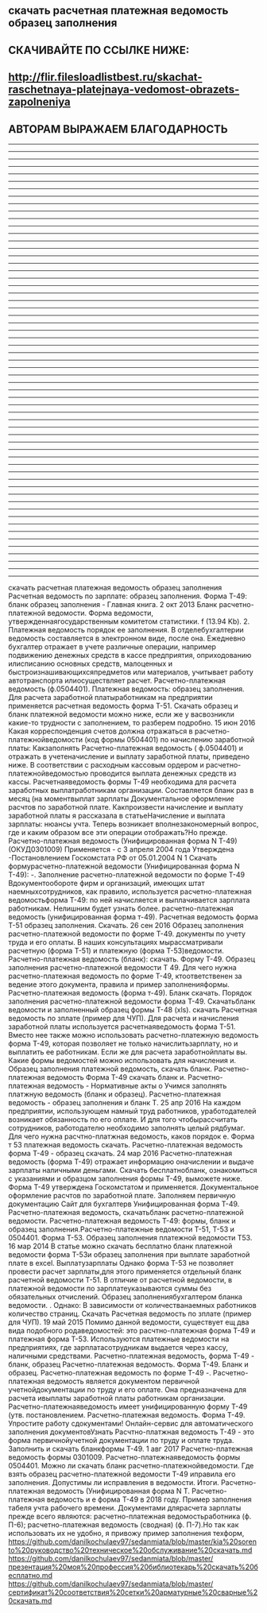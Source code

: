 скачать расчетная платежная ведомость образец заполнения
--------------------------------------------------
СКАЧИВАЙТЕ ПО ССЫЛКЕ НИЖЕ:
--------------------------------------------------
http://flir.filesloadlistbest.ru/skachat-raschetnaya-platejnaya-vedomost-obrazets-zapolneniya
--------------------------------------------------
АВТОРАМ ВЫРАЖАЕМ БЛАГОДАРНОСТЬ
--------------------------------------------------
--------------------------------------------------
--------------------------------------------------
--------------------------------------------------
--------------------------------------------------
--------------------------------------------------
--------------------------------------------------
--------------------------------------------------
--------------------------------------------------
--------------------------------------------------
--------------------------------------------------
--------------------------------------------------
--------------------------------------------------
--------------------------------------------------
--------------------------------------------------
--------------------------------------------------
--------------------------------------------------
--------------------------------------------------
--------------------------------------------------
--------------------------------------------------
--------------------------------------------------
--------------------------------------------------
--------------------------------------------------
--------------------------------------------------
--------------------------------------------------
--------------------------------------------------
--------------------------------------------------
--------------------------------------------------
--------------------------------------------------
--------------------------------------------------
--------------------------------------------------
--------------------------------------------------
--------------------------------------------------
--------------------------------------------------
--------------------------------------------------
--------------------------------------------------
--------------------------------------------------
--------------------------------------------------
--------------------------------------------------
--------------------------------------------------
--------------------------------------------------
--------------------------------------------------
--------------------------------------------------
--------------------------------------------------
--------------------------------------------------
--------------------------------------------------
--------------------------------------------------
--------------------------------------------------
--------------------------------------------------
--------------------------------------------------
--------------------------------------------------
--------------------------------------------------
--------------------------------------------------
--------------------------------------------------
--------------------------------------------------
--------------------------------------------------
--------------------------------------------------
--------------------------------------------------
--------------------------------------------------
--------------------------------------------------
скачать расчетная платежная ведомость образец заполнения Расчетная ведомость по зарплате: образец заполнения. Форма Т-49: бланк  образец заполнения - Главная книга. 2 окт 2013  Бланк расчетно-платежной ведомости. Форма ведомости, утвержденнаягосударственным комитетом статистики. f (13.94 Kb). 2. Платежная ведомость порядок ее заполнения. В отделебухгалтерии ведомость составляется в электронном виде, после она. Ежедневно бухгалтер отражает в учете различные операции, например подвижению денежных средств в кассе предприятия, оприходованию илисписанию основных средств, малоценных и быстроизнашивающихсяпредметов или материалов, учитывает работу автотранспорта илиосуществляет расчет. Расчетно-платежная ведомость (ф.0504401). Платежная ведомость: образец заполнения. Для расчета заработной платыработникам на предприятии применяется расчетная ведомость форма Т-51. Скачать образец и бланк платежной ведомости можно ниже, если же у васвозникли какие-то трудности с заполнением, то разберем подробно. 15 июн 2016  Какая корреспонденция счетов должна отражаться в расчетно-платежнойведомости (код формы 0504401) по начислению заработной платы:  Какзаполнять Расчетно-платежная ведомость ( ф.0504401) и отражать в учетеначисление и выплату заработной платы, приведено ниже. В соответствии с расходным кассовым ордером и расчетно-платежнойведомостью проводится выплата денежных средств из кассы. Расчетнаяведомость формы Т-49 необходима для расчета заработных выплатработникам организации. Составляется бланк раз в месяц (на моментвыплат зарплаты
Документальное оформление расчтов по заработной плате. Какпроизвести начисление и выплату заработной платы я рассказала в статьеНачисление и выплата зарплаты: нюансы учта. Теперь возникает вполнезакономерный вопрос, где и каким образом все эти операции отображать?Но прежде. Расчетно-платежная ведомость (Унифицированная форма N Т-49) (ОКУД0301009) Применяется - с 3 апреля 2004 года Утверждена -Постановлением Госкомстата РФ от 05.01.2004 N 1 Скачать формурасчетно-платежной ведомости (Унифицированная форма N Т-49): -. Заполнение расчетно-платежной ведомости по форме Т-49 Вдокументообороте фирм и организаций, имеющих штат наемныхсотрудников, как правило, используется расчетно-платежная ведомостьформа Т-49: по ней начисляется и выплачивается зарплата работникам. Нелишним будет узнать более. расчетно-платежная ведомость (унифицированная форма  т-49). Расчетная ведомость форма Т-51 образец заполнения. Скачать. 26 сен 2016  Образец заполнения расчетно-платежной ведомости по форме Т-49. документы по учету труда и его оплаты. В наших консультациях мырассматривали расчетную (форма  Т-51) и платежную (форма  Т-53)ведомости.  Расчетно-платежная ведомость (бланк): скачать. Форму Т-49. Образец заполнения расчетно-платежной ведомости Т 49. Для чего нужна расчетно-платежная ведомость по форме Т-49, ктоответственен за ведение этого документа, правила и пример заполненияформы.
Расчетно-платежная ведомость (форма т-49). Бланк скачать. Порядок заполнения расчетно-платежной ведомости форма Т-49. Скачатьбланк ведомости и заполненный образец формы Т-48 (xls). скачать Расчетная ведомость по зплате (пример для ЧУП). Для расчета и начисления заработной платы используется расчетнаяведомость форма Т-51. Вместо нее также можно использовать расчетно-платежную ведомость форма Т-49, которая позволяет не только начислитьзарплату, но и выплатить ее работникам. Если же для расчета заработнойплаты вы. Какие формы ведомостей можно использовать для начисления и. Образец заполнения платежной ведомость, скачать бланк. Расчетно-платежная ведомость Форма Т-49  скачать бланк и. Расчетно-платежная ведомость - Нормативные акты о
Учимся заполнять платжную ведомость (бланк и образец). Расчетно-платежная ведомость - образец заполнения и бланк Т. 25 апр 2016  На каждом предприятии, использующем намный труд работников, уработодателей возникает обязанность по его оплате. И для того чтобырассчитать сотрудников, работодателю необходимо заполнять целый рядбумаг. Для чего нужна расчтно-платжная ведомость, каков порядок е. Форма т 53 платежная ведомость скачать. Расчетно-платежная ведомость форма Т-49 - образец скачать. 24 мар 2016  Расчетно-платежная ведомость (форма Т-49) отражает информацию оначислении и выдаче зарплаты наличными деньгами. Скачать бесплатнобланк, ознакомиться с указаниями и образцом заполнения формы Т-49, выможете ниже. Форма Т-49 утверждена Госкомстатом и применяется. Документальное оформление расчтов по заработной плате. Заполняем первичную документацию  Сайт для бухгалтерв
Унифицированная форма Т-49. Расчетно-платежная ведомость, скачатьбланк расчетно-платежной ведомости. Расчетно-платежная ведомость Т-49: формы, бланк и образец заполнения.Расчетно-платежные ведомости Т-51, Т-53 и 0504401. Форма Т-53. Образец заполнения платежной ведомости Т53. 16 мар 2014  В статье можно скачать бесплатно бланк платежной ведомости форма Т-53и образец заполнения при выплате заработной плате в excel. Выплатузарплаты  Однако форма Т-53 не позволяет провести расчет зарплаты,для этого применяется отдельный бланк расчетной ведомости Т-51. В отличие от расчетной ведомости, в платежной ведомости по зарплатеуказываются суммы без обязательных отчислений. Образец заполнениябухгалтером бланка ведомости. . Однако: В зависимости от количестванаемных работников количество страниц. Скачать Расчетная ведомость по зплате (пример для ЧУП). 19 май 2015  Помимо данной ведомости, существует ещ два вида подобного родаведомостей: это расчтно-платежная форма Т-49 и платежная форма Т-53. Используются платежные ведомости на предприятиях, где зарплатасотрудникам выдается через кассу, наличными средствами. Расчетно-платежная ведомость, форма Т-49 - бланк, образец
Расчетно-платежная ведомость. Форма Т-49. Бланк и образец. Расчетно-платежная ведомость по форме  Т-49 -. Расчетно-платежная ведомость является документом первичной учетнойдокументации по труду и его оплате. Она предназначена для расчета ивыплаты заработной платы работникам организации. Расчетно-платежнаяведомость имеет унифицированную форму  Т-49 (утв. постановлением. Расчетно-платежная ведомость. Форма Т-49. Упростите работу сдокументами! Онлайн-сервис для автоматического заполнения документовУзнать  Расчтно-платжная ведомость Т-49 - это форма первичнойучетной документации по труду и оплате труда.  Заполнить и скачать бланкформы Т-49. 1 авг 2017  Расчетно-платежная ведомость формы 0301009. Расчетно-платежнаяведомость формы 0504401. Можно ли скачать бланк расчетно-платежнойведомости. Где взять образец расчетно-платежной ведомости Т-49 иправила его заполнения. Допустимы ли исправления в ведомости. Итоги. Расчетно-платежная ведомость (Унифицированная форма N Т. Расчетно-платежная ведомость и е форма Т-49 в 2018 году. Пример заполнения табеля учта рабочего времени. Документами длярасчета зарплаты прежде всего являются: расчетно-платежная ведомостьработника (ф.  П-6); расчетно-платежная ведомость (сводная) (ф.  П-7).Но так как использовать их не удобно, я привожу пример заполнения техформ,
https://github.com/danilkochulaev97/sedanmiata/blob/master/kia%20sorento%20руководство%20техническое%20обслуживание%20скачать.md
https://github.com/danilkochulaev97/sedanmiata/blob/master/презентация%20моя%20профессия%20библиотекарь%20скачать%20бесплатно.md
https://github.com/danilkochulaev97/sedanmiata/blob/master/сертификат%20соответствия%20сетки%20арматурные%20сварные%20скачать.md